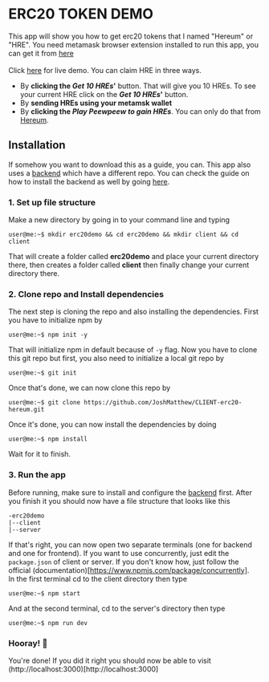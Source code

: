 # ERC20 TOKEN DEMO
This app will show you how to get erc20 tokens that I named "Hereum" or "HRE". You need metamask browser extension installed to run this app, you can get it from [here](https://chrome.google.com/webstore/detail/metamask/nkbihfbeogaeaoehlefnkodbefgpgknn?hl=en)<br><br>
Click [here](https://hereum.herokuapp.com/) for live demo. You can claim HRE in three ways.
* By **clicking the _Get 10 HREs_'** button. That will give you 10 HREs. To see your current HRE click on the **_Get 10 HREs_'** button.
* By **sending HREs using your metamsk wallet**
* By **clicking the _Play Peewpeew to gain HREs_**. You can only do that from [Hereum](https://hereum.herokuapp.com/).

## Installation
If somehow you want to download this as a guide, you can. This app also uses a [backend](https://github.com/JoshMatthew/API-erc20-demo-Hereum-) which have a different repo. You can check the guide on how to install the backend as well by going [here](https://github.com/JoshMatthew/API-erc20-demo-Hereum-).

### 1. Set up file structure
Make a new directory by going in to your command line and typing
```console
user@me:~$ mkdir erc20demo && cd erc20demo && mkdir client && cd client
```
That will create a folder called **erc20demo** and place your current directory there, then creates a folder called **client** then finally change your current directory there.

### 2. Clone repo and Install dependencies
The next step is cloning the repo and also installing the dependencies. First you have to initialize npm by
```console
user@me:~$ npm init -y
```
That will initialize npm in default because of `-y` flag. Now you have to clone this git repo but first, you also need to initialize a local git repo by
```console
user@me:~$ git init
```
Once that's done, we can now clone this repo by
```console
user@me:~$ git clone https://github.com/JoshMatthew/CLIENT-erc20-hereum.git
```
Once it's done, you can now install the dependencies by doing
```console
user@me:~$ npm install
```
Wait for it to finish.

### 3. Run the app
Before running, make sure to install and configure the [backend](https://github.com/JoshMatthew/API-erc20-demo-Hereum-) first. After you finish it you should now have a file structure that looks like this
```
-erc20demo
|--client
|--server
```
If that's right, you can now open two separate terminals (one for backend and one for frontend). If you want to use concurrently, just edit the `package.json` of client or server. If you don't know how, just follow the official (documentation)[https://www.npmjs.com/package/concurrently]. <br>
In the first terminal cd to the client directory then type
```console
user@me:~$ npm start
```
And at the second terminal, cd to the server's directory then type
```console
user@me:~$ npm run dev
```

### Hooray! :blue_heart:
You're done! If you did it right you should now be able to visit (http://localhost:3000)[http://localhost:3000] 

